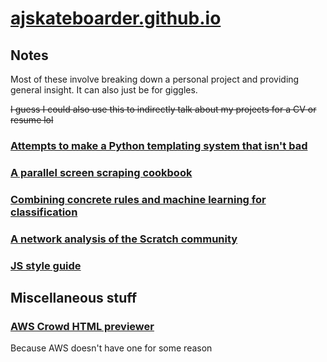 # [ajskateboarder.github.io](//ajskateboarder.github.io)

## Notes

Most of these involve breaking down a personal project and providing general insight. It can also just be for giggles.

~~I guess I could also use this to indirectly talk about my projects for a CV or resume lol~~

### [Attempts to make a Python templating system that isn't bad](/xpy)

### [A parallel screen scraping cookbook](/screenscraper)

### [Combining concrete rules and machine learning for classification](/concrete-rules-and-ml)

### [A network analysis of the Scratch community](/scratch-net-analysis)

### [JS style guide](/js-style-guide)

## Miscellaneous stuff

### [AWS Crowd HTML previewer](./crowd)

Because AWS doesn't have one for some reason
